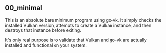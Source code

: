 ## 00_minimal

This is an absolute bare minimum program using go-vk. It simply checks the installed Vulkan version, attempts to create
a Vulkan instance, and then destroys that instance before exiting.

It's only real purpose is to validate that Vulkan and go-vk are actually installed and functional on your system.
